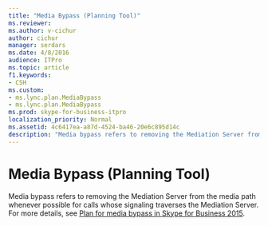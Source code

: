 ```yaml
---
title: "Media Bypass (Planning Tool)"
ms.reviewer: 
ms.author: v-cichur
author: cichur
manager: serdars
ms.date: 4/8/2016
audience: ITPro
ms.topic: article
f1.keywords:
- CSH
ms.custom:
- ms.lync.plan.MediaBypass
- ms.lync.plan.MediaBypass
ms.prod: skype-for-business-itpro
localization_priority: Normal
ms.assetid: 4c6417ea-a87d-4524-ba46-20e6c895d14c
description: "Media bypass refers to removing the Mediation Server from the media path whenever possible for calls whose signaling traverses the Mediation Server. For more details, see Plan for media bypass in Skype for Business 2015."
---
```


# Media Bypass (Planning Tool)
 
Media bypass refers to removing the Mediation Server from the media path whenever possible for calls whose signaling traverses the Mediation Server. For more details, see [Plan for media bypass in Skype for Business 2015](../../plan-your-deployment/enterprise-voice-solution/media-bypass.md).
  

